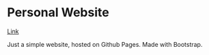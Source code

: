 # Personal Website

[Link](https://kampijo.github.io)<br/>

Just a simple website, hosted on Github Pages. Made with Bootstrap.<br/>
